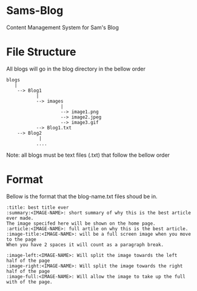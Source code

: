 # Sams-Blog
Content Management System for Sam's Blog

# File Structure

All blogs will go in the blog directory in the bellow order

```
blogs
   |
    --> Blog1
    	   |
    	   --> images
    	            |
    	            --> image1.png
    	            --> image2.jpeg
    	            --> image3.gif
    	   --> Blog1.txt
    --> Blog2
            |
           ....
```

Note: all blogs must be text files (.txt) that follow the bellow
order

# Format
Bellow is the format that the blog-name.txt files shoud be in.

```
:title: best title ever
:summary:<IMAGE-NAME>: short summary of why this is the best article ever made.
The image specifed here will be shown on the home page.
:article:<IMAGE-NAME>: full artile on why this is the best article. 
:image-title:<IMAGE-NAME>: will be a full screen image when you move to the page
When you have 2 spaces it will count as a paragraph break.

:image-left:<IMAGE-NAME>: Will split the image towards the left
half of the page
:image-right:<IMAGE-NAME>: Will split the image towards the right
half of the page
:image-full:<IMAGE-NAME>: Will allow the image to take up the full
with of the page.
```
